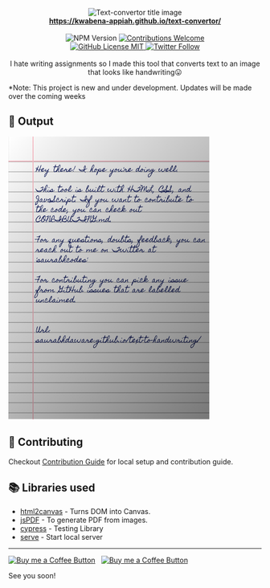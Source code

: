 <p align="center">
<img alt="Text-convertor title image" src="https://res.cloudinary.com/saurabhdaware/image/upload/w_400/v1586015094/saurabh2019/text-to-handwriting-title.png" /> 
<br/><b><a href="https://kwabena-appiah.github.io/text-convertor/">https://kwabena-appiah.github.io/text-convertor/</a></b><br/><br/><img alt="NPM Version" src="https://img.shields.io/github/package-json/v/kwabena-appiah/text-convertor?style=for-the-badge&labelColor=black&logo=npm&color=darkred" /> <a href="#contributing"><img alt="Contributions Welcome" src="https://img.shields.io/badge/contributions-welcome-brightgreen?style=for-the-badge&labelColor=black&logo=github"></a> <br/><a href="https://github.com/kwabena-appiah/text-to-handwriting/blob/master/LICENSE"> <img alt="GitHub License MIT" src="https://img.shields.io/github/license/saurabhdaware/text-to-handwriting?style=for-the-badge&labelColor=black&logo=github"> </a><a href="https://twitter.com/G_ofosuappiah"><img alt="Twitter Follow" src="https://img.shields.io/twitter/follow/G_ofosuappiah?style=for-the-badge&color=09f&labelColor=black&logo=twitter&label=@G_ofosuappiah"></a><br/><br/> I hate writing assignments so I made this tool that converts text to an image that looks like handwriting😛

</p>

*Note: This project is new and under development. Updates will be made over the coming weeks

## 🌠 Output

<img width="400" alt="Sample image of output" src="sample.jpeg" />

## 🤗 Contributing

Checkout [Contribution Guide](CONTRIBUTING.md) for local setup and contribution guide.

## 📚 Libraries used

- [html2canvas](https://github.com/niklasvh/html2canvas) - Turns DOM into Canvas.
- [jsPDF](https://github.com/MrRio/jsPDF) - To generate PDF from images.
- [cypress](https://github.com/cypress-io/cypress) - Testing Library
- [serve](https://github.com/zeit/serve) - Start local server

---

[<img alt="Buy me a Coffee Button" width=200 src="https://c5.patreon.com/external/logo/become_a_patron_button.png">](https://www.patreon.com/bePatron?u=31891872) &nbsp; [<img alt="Buy me a Coffee Button" width=200 src="https://cdn.buymeacoffee.com/buttons/default-yellow.png">](https://www.buymeacoffee.com/saurabhdaware)

See you soon!
